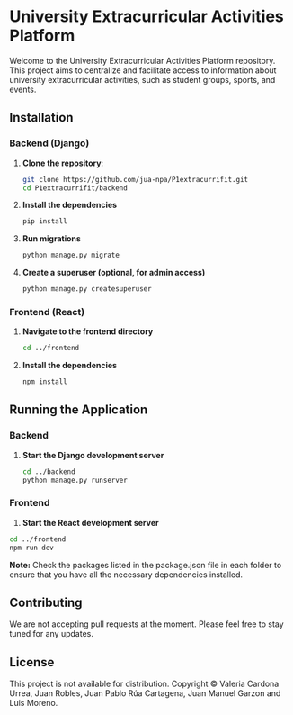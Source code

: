 # University Extracurricular Activities Platform

Welcome to the University Extracurricular Activities Platform repository. This project aims to centralize and facilitate access to information about university extracurricular activities, such as student groups, sports, and events.

## Installation

### Backend (Django)

1. **Clone the repository**:
   ```bash
   git clone https://github.com/jua-npa/P1extracurrifit.git
   cd P1extracurrifit/backend
   
2. **Install the dependencies**
   ```bash
   pip install
   
3. **Run migrations**
   ```bash
   python manage.py migrate

4. **Create a superuser (optional, for admin access)**
   ```bash
   python manage.py createsuperuser

### Frontend (React)

1. **Navigate to the frontend directory**
   ```bash
   cd ../frontend
2. **Install the dependencies**
   ```bash
   npm install

## Running the Application

### Backend 

1. **Start the Django development server**
   ```bash
   cd ../backend
   python manage.py runserver

### Frontend

1. **Start the React development server**
  ```bash
  cd ../frontend
  npm run dev
  ```
**Note:** Check the packages listed in the package.json file in each folder to ensure that you have all the necessary dependencies installed.

## Contributing
We are not accepting pull requests at the moment. Please feel free to stay tuned for any updates.

## License
This project is not available for distribution. Copyright © Valeria Cardona Urrea, Juan Robles, Juan Pablo Rúa Cartagena, Juan Manuel Garzon and Luis Moreno.
